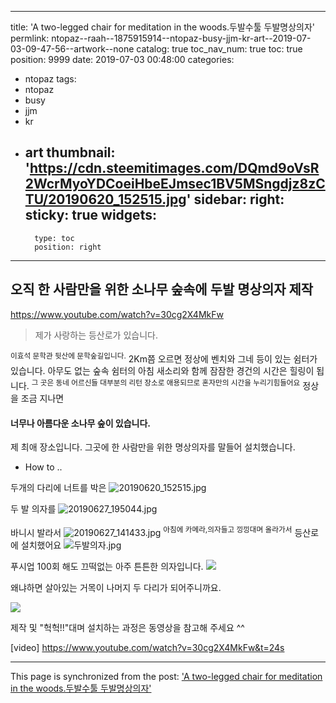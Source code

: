 
---
title: 'A two-legged chair for meditation in the woods.두발수툴 두발명상의자'
permlink: ntopaz--raah--1875915914--ntopaz-busy-jjm-kr-art--2019-07-03-09-47-56--artwork--none
catalog: true
toc_nav_num: true
toc: true
position: 9999
date: 2019-07-03 00:48:00
categories:
- ntopaz
tags:
- ntopaz
- busy
- jjm
- kr
- art
thumbnail: 'https://cdn.steemitimages.com/DQmd9oVsR2WcrMyoYDCoeiHbeEJmsec1BV5MSngdjz8zCTU/20190620_152515.jpg'
sidebar:
    right:
        sticky: true
widgets:
    -
        type: toc
        position: right
---


## 오직 한 사람만을 위한 소나무 숲속에 두발 명상의자 제작 

https://www.youtube.com/watch?v=30cg2X4MkFw
> 제가 사랑하는 등산로가 있습니다.

<sup> 이효석 문학관 뒷산에 문학숲길입니다.</sup>
2Km쯤 오르면 정상에 벤치와 그네 등이 있는 쉼터가 있습니다. 
아무도 없는 숲속 쉼터의 아침 새소리와 함께 잠잠한 경건의 시간은 힐링이 됩니다.
<sup>그 곳은 동네 어르신들 대부분의 리턴 장소로 애용되므로 혼자만의 시간을 누리기힘들어요</sup>
정상을 조금 지나면 
#### 너무나 아름다운 소나무 숲이 있습니다.
제 최애 장소입니다.
그곳에 한 사람만을 위한 명상의자를 말들어 설치했습니다. 

* How to ..

두개의 다리에 너트를 박은
![20190620_152515.jpg](https://cdn.steemitimages.com/DQmd9oVsR2WcrMyoYDCoeiHbeEJmsec1BV5MSngdjz8zCTU/20190620_152515.jpg)

두 발 의자를
![20190627_195044.jpg](https://cdn.steemitimages.com/DQmUWogDibHBZE8EQriayS3ejWugsifE29SMfq8nQQq4gZv/20190627_195044.jpg)

바니시 발라서
![20190627_141433.jpg](https://cdn.steemitimages.com/DQmVzmcG7eDhRTCt563hthsH2tKvkwty4JBnBQhZBWAzTki/20190627_141433.jpg)
<sup>아침에 카메라,의자들고 낑낑대며 올라가서</sup>
등산로에 설치했어요
![두발의자.jpg](https://cdn.steemitimages.com/DQmQrm6nGfnSxz91qjuie17Rfienx3gPvK8kcfnEQhzgbMe/%EB%91%90%EB%B0%9C%EC%9D%98%EC%9E%90.jpg)

푸시업 100회 해도 끄떡없는 아주 튼튼한 의자입니다.
![](https://cdn.steemitimages.com/DQmZghNCWW7V7EeyqovN4nSHjEL9dbsZyP2YLXyfT85z7Nd/image.png)

왜냐하면 살아있는 거목이 나머지 두 다리가 되어주니까요. 

![](https://cdn.steemitimages.com/DQma9KdL3oWEukDG6ak3y9jyLpkHS2FXUTZebfSpmMVGwAr/image.png)

제작 및 "헉헉!!"대며 설치하는 과정은 동영상을 참고해 주세요 ^^

[video] https://www.youtube.com/watch?v=30cg2X4MkFw&t=24s

- - -

This page is synchronized from the post: ['A two-legged chair for meditation in the woods.두발수툴 두발명상의자'](https://steemit.com/@raah/ntopaz--raah--1875915914--ntopaz-busy-jjm-kr-art--2019-07-03-09-47-56--artwork--none)
